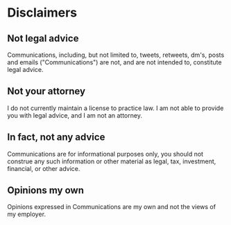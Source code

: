 # Disclaimers

## Not legal advice

Communications, including, but not limited to, tweets, retweets, dm's, posts and emails ("Communications") are not, and are not intended to, constitute legal advice. 

## Not your attorney

I do not currently maintain a license to practice law. I am not able to provide you with legal advice, and I am not an attorney.  

## In fact, not any advice

Communications are for informational purposes only, you should not construe any such information or other material as legal, tax, investment, financial, or other advice.

## Opinions my own

Opinions expressed in Communications are my own and not the views of my employer. 
